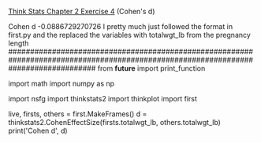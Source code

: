 [Think Stats Chapter 2 Exercise 4](http://greenteapress.com/thinkstats2/html/thinkstats2003.html#toc24) (Cohen's d)

Cohen d -0.0886729270726
I pretty much just followed the format in first.py and the replaced the variables with totalwgt_lb from the pregnancy length
####################################################################################################################################
from __future__ import print_function

import math
import numpy as np

import nsfg
import thinkstats2
import thinkplot
import first

live, firsts, others = first.MakeFrames()
d = thinkstats2.CohenEffectSize(firsts.totalwgt_lb, others.totalwgt_lb)
print('Cohen d', d)



